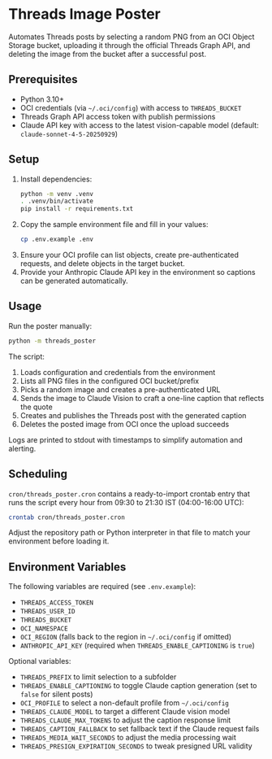 # Threads Image Poster

Automates Threads posts by selecting a random PNG from an OCI Object Storage bucket, uploading it through the official Threads Graph API, and deleting the image from the bucket after a successful post.

## Prerequisites
- Python 3.10+
- OCI credentials (via `~/.oci/config`) with access to `THREADS_BUCKET`
- Threads Graph API access token with publish permissions
- Claude API key with access to the latest vision-capable model (default: `claude-sonnet-4-5-20250929`)

## Setup
1. Install dependencies:
   ```bash
   python -m venv .venv
   . .venv/bin/activate
   pip install -r requirements.txt
   ```
2. Copy the sample environment file and fill in your values:
   ```bash
   cp .env.example .env
   ```
3. Ensure your OCI profile can list objects, create pre-authenticated requests, and delete objects in the target bucket.
4. Provide your Anthropic Claude API key in the environment so captions can be generated automatically.

## Usage
Run the poster manually:
```bash
python -m threads_poster
```
The script:
1. Loads configuration and credentials from the environment
2. Lists all PNG files in the configured OCI bucket/prefix
3. Picks a random image and creates a pre-authenticated URL
4. Sends the image to Claude Vision to craft a one-line caption that reflects the quote
5. Creates and publishes the Threads post with the generated caption
6. Deletes the posted image from OCI once the upload succeeds

Logs are printed to stdout with timestamps to simplify automation and alerting.

## Scheduling
`cron/threads_poster.cron` contains a ready-to-import crontab entry that runs the script every hour from 09:30 to 21:30 IST (04:00-16:00 UTC):
```bash
crontab cron/threads_poster.cron
```
Adjust the repository path or Python interpreter in that file to match your environment before loading it.

## Environment Variables
The following variables are required (see `.env.example`):
- `THREADS_ACCESS_TOKEN`
- `THREADS_USER_ID`
- `THREADS_BUCKET`
- `OCI_NAMESPACE`
- `OCI_REGION` (falls back to the region in `~/.oci/config` if omitted)
- `ANTHROPIC_API_KEY` (required when `THREADS_ENABLE_CAPTIONING` is `true`)

Optional variables:
- `THREADS_PREFIX` to limit selection to a subfolder
- `THREADS_ENABLE_CAPTIONING` to toggle Claude caption generation (set to `false` for silent posts)
- `OCI_PROFILE` to select a non-default profile from `~/.oci/config`
- `THREADS_CLAUDE_MODEL` to target a different Claude vision model
- `THREADS_CLAUDE_MAX_TOKENS` to adjust the caption response limit
- `THREADS_CAPTION_FALLBACK` to set fallback text if the Claude request fails
- `THREADS_MEDIA_WAIT_SECONDS` to adjust the media processing wait
- `THREADS_PRESIGN_EXPIRATION_SECONDS` to tweak presigned URL validity
